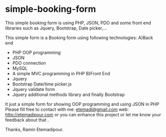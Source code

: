 # simple-booking-form
This simple booking form is using PHP, JSON, PDO and some front end libraries such as Jquery, Bootstrap, Date picker,...

This simple form is a Booking form using following technologies:
A)Back end
- PHP OOP programming
- JSON 
- PDO connection 
- MySQL
- A simple MVC programming in PHP
B)Front End
- Jquery
- Bootstrap Date/time picker.js
- Jquery validate form
- Jquery additional methods library
and finally Bootstrap

It just a simple form for showing OOP programming and using JSON in PHP
Please fill free to contact with me:
etemadi@gmail.com 
web: http://etemadipour.com
or you can enhance this project or let me know your feedback about that .

Thanks,
Ramin Etemadipour.
